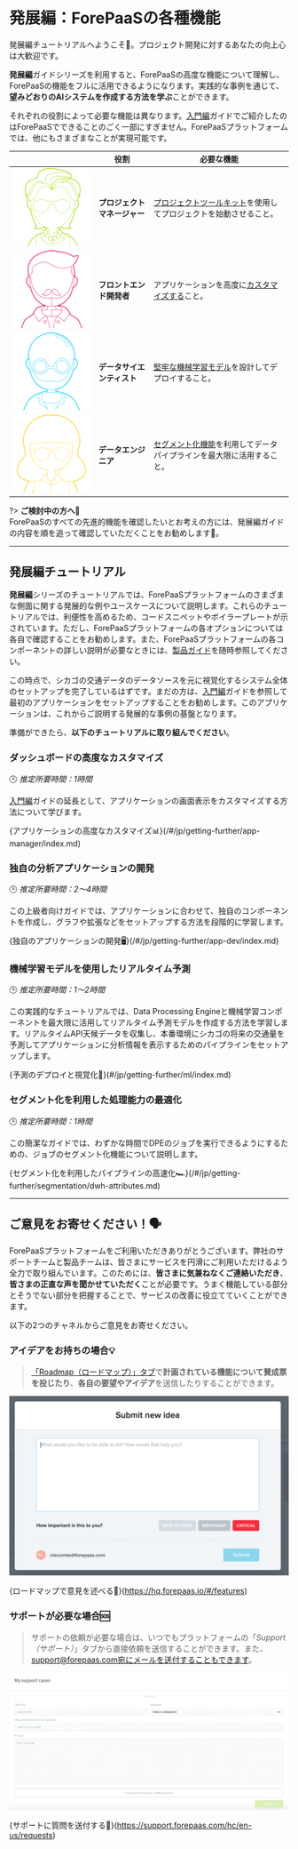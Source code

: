 # 発展編：ForePaaSの各種機能


発展編チュートリアルへようこそ👋。プロジェクト開発に対するあなたの向上心は大歓迎です。  

**発展編**ガイドシリーズを利用すると、ForePaaSの高度な機能について理解し、ForePaaSの機能をフルに活用できるようになります。実践的な事例を通じて、**望みどおりのAIシステムを作成する方法を学ぶ**ことができます。  


それぞれの役割によって必要な機能は異なります。[入門編](/jp/getting-started/index.md)ガイドでご紹介したのはForePaaSでできることのごく一部にすぎません。ForePaaSプラットフォームでは、他にもさまざまなことが実現可能です。


|      | 役割   | 必要な機能  | 
| :--: | ------------ | -------------------| 
|![Exemple Panel](picts/woman_green@1x-cropped.png ':size=100%') | **プロジェクトマネージャー** | [プロジェクトツールキット](jp/getting-further/project-toolkit)を使用してプロジェクトを始動させること。  |
|![Exemple Panel](picts/man_red@1x-cropped.png ':size=100%') | **フロントエンド開発者** | アプリケーションを高度に[カスタマイズする](jp/getting-further/app-dev/index.md)こと。 | 
|![Exemple Panel](picts/man_blue@1x-cropped.png ':size=100%') | **データサイエンティスト** | [堅牢な機械学習モデル](jp/getting-further/ml/index.md)を設計してデプロイすること。 | 
|![Exemple Panel](picts/woman_yellow@1x-cropped.png ':size=100%') | **データエンジニア** | [セグメント化機能](/jp/getting-further/segmentation/index)を利用してデータパイプラインを最大限に活用すること。 | 


  
?> **ご検討中の方へ🧐**  
ForePaaSのすべての先進的機能を確認したいとお考えの方には、発展編ガイドの内容を順を追って確認していただくことをお勧めします👣。

---
## 発展編チュートリアル

**発展編**シリーズのチュートリアルでは、ForePaaSプラットフォームのさまざまな側面に関する発展的な例やユースケースについて説明します。これらのチュートリアルでは、利便性を高めるため、コードスニペットやボイラープレートが示されています。ただし、ForePaaSプラットフォームの各オプションについては各自で確認することをお勧めします。また、ForePaaSプラットフォームの各コンポーネントの詳しい説明が必要なときには、[製品ガイド](/jp/product/index)を随時参照してください。

この時点で、シカゴの交通データのデータソースを元に視覚化するシステム全体のセットアップを完了しているはずです。まだの方は、[入門編](/jp/getting-started/index.md)ガイドを参照して最初のアプリケーションをセットアップすることをお勧めします。このアプリケーションは、これからご説明する発展的な事例の基盤となります。  

準備ができたら、**以下のチュートリアルに取り組んでください**。


### ダッシュボードの高度なカスタマイズ

🕒 *推定所要時間：1時間*

[入門編](/jp/getting-started/app-init/index)ガイドの延長として、アプリケーションの画面表示をカスタマイズする方法について学びます。

{アプリケーションの高度なカスタマイズ📊}(/#/jp/getting-further/app-manager/index.md)


### 独自の分析アプリケーションの開発

🕒 *推定所要時間：2～4時間*

この上級者向けガイドでは、アプリケーションに合わせて、独自のコンポーネントを作成し、グラフや拡張などをセットアップする方法を段階的に学習します。

{独自のアプリケーションの開発🖥}(/#/jp/getting-further/app-dev/index.md)



### 機械学習モデルを使用したリアルタイム予測

🕒 *推定所要時間：1～2時間*

この実践的なチュートリアルでは、Data Processing Engineと機械学習コンポーネントを最大限に活用してリアルタイム予測モデルを作成する方法を学習します。リアルタイムAPI天候データを収集し、本番環境にシカゴの将来の交通量を予測してアプリケーションに分析情報を表示するためのパイプラインをセットアップします。 

{予測のデプロイと視覚化🤖}(#/jp/getting-further/ml/index.md)



### セグメント化を利用した処理能力の最適化

🕒 *推定所要時間：1時間*

この簡潔なガイドでは、わずかな時間でDPEのジョブを実行できるようにするための、ジョブのセグメント化機能について説明します。 

{セグメント化を利用したパイプラインの高速化🏎}(/#/jp/getting-further/segmentation/dwh-attributes.md)

---

## ご意見をお寄せください！🗣️

ForePaaSプラットフォームをご利用いただきありがとうございます。弊社のサポートチームと製品チームは、皆さまにサービスを円滑にご利用いただけるよう全力で取り組んでいます。このためには、**皆さまに気兼ねなくご連絡いただき**、**皆さまの正直な声を聞かせていただく**ことが必要です。うまく機能している部分とそうでない部分を把握することで、サービスの改善に役立てていくことができます。

以下の2つのチャネルからご意見をお寄せください。

### アイデアをお持ちの場合💡

> [「Roadmap（ロードマップ）」タブ](https://hq.forepaas.io/#/features)で**計画されている機能について賛成票を投じたり**、**各自の要望やアイデア**を送信したりすることができます。

![Roadmap](picts/roadmap_idea.png)

{ロードマップで意見を述べる🚀}(https://hq.forepaas.io/#/features)

###  サポートが必要な場合🆘

> サポートの依頼が必要な場合は、いつでもプラットフォームの「*Support（サポート）*」タブから直接依頼を送信することができます。また、support@forepaas.com宛にメールを送付することもできます。

![Zendesk](picts/support-forepaas.png)

{サポートに質問を送付する🤔}(https://support.forepaas.com/hc/en-us/requests)